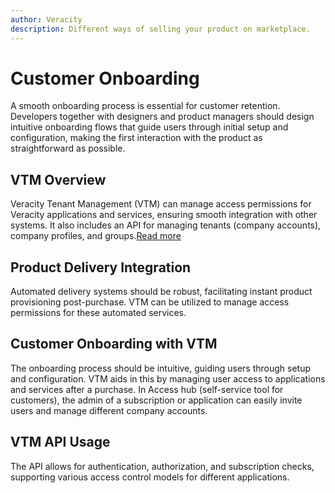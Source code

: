 ```yaml
---
author: Veracity
description: Different ways of selling your product on marketplace.
---
```

# Customer Onboarding
A smooth onboarding process is essential for customer retention. Developers together with designers and product managers should design intuitive onboarding flows that guide users through initial setup and configuration, making the first interaction with the product as straightforward as possible. 

## VTM Overview
Veracity Tenant Management (VTM) can manage access permissions for Veracity applications and services, ensuring smooth integration with other systems. It also includes an API for managing tenants (company accounts), company profiles, and groups.<a href="https://developer.veracity.com/docs/section/tenantmanagement/tenantmanagement">Read more</a>

## Product Delivery Integration
Automated delivery systems should be robust, facilitating instant product provisioning post-purchase. VTM can be utilized to manage access permissions for these automated services.

## Customer Onboarding with VTM
The onboarding process should be intuitive, guiding users through setup and configuration. VTM aids in this by managing user access to applications and services after a purchase. In Access hub (self-service tool for customers), the admin of a subscription or application can easily invite users and manage different company accounts.

## VTM API Usage
The API allows for authentication, authorization, and subscription checks, supporting various access control models for different applications.


